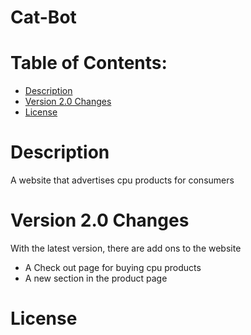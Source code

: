 # Cat-Bot

# Table of Contents:
 - [Description](#Description)
 - [Version 2.0 Changes](#Version-2.0-Changes)
 - [License](#Liscense)
 

  
# Description
A website that advertises cpu products for consumers

# Version 2.0 Changes
With the latest version, there are add ons to the website
* A Check out page for buying cpu products
* A new section in the product page

# License

